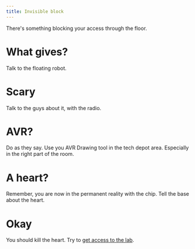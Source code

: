 ```yaml
---
title: Invisible block
---
```


There's something blocking your access through the floor.

# What gives?
Talk to the floating robot.

# Scary
Talk to the guys about it, with the radio.

# AVR?
Do as they say. Use you AVR Drawing tool in the tech depot area. Especially in the right part of the room.

# A heart?
Remember, you are now in the permanent reality with the chip.
Tell the base about the heart.

# Okay
You should kill the heart. Try to [get access to the lab](030-throne.md).
